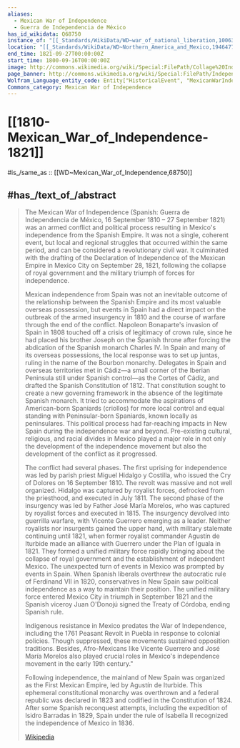 ```yaml
---
aliases:
  - Mexican War of Independence
  - Guerra de Independencia de México
has_id_wikidata: Q68750
instance_of: "[[_Standards/WikiData/WD~war_of_national_liberation,1006311]]"
location: "[[_Standards/WikiData/WD~Northern_America_and_Mexico,19464773]]"
end_time: 1821-09-27T00:00:00Z
start_time: 1800-09-16T00:00:00Z
image: http://commons.wikimedia.org/wiki/Special:FilePath/Collage%20Independencia.jpg
page_banner: http://commons.wikimedia.org/wiki/Special:FilePath/Independencia%20banner.jpg
Wolfram_Language_entity_code: Entity["HistoricalEvent", "MexicanWarIndependence"]
Commons_category: Mexican War of Independence
---
```


# [[1810-Mexican_War_of_Independence-1821]] 

#is_/same_as :: [[WD~Mexican_War_of_Independence,68750]] 

## #has_/text_of_/abstract 

> The Mexican War of Independence (Spanish: Guerra de Independencia de México, 
> 16 September 1810 – 27 September 1821) was an armed conflict and political process resulting in Mexico's independence from the Spanish Empire. It was not a single, coherent event, but local and regional struggles that occurred within the same period, and can be considered a revolutionary civil war. It culminated with the drafting of the Declaration of Independence of the Mexican Empire in Mexico City on September 28, 1821, following the collapse of royal government and the military triumph of forces for independence.
>
> Mexican independence from Spain was not an inevitable outcome of the relationship between the Spanish Empire and its most valuable overseas possession, but events in Spain had a direct impact on the outbreak of the armed insurgency in 1810 and the course of warfare through the end of the conflict. Napoleon Bonaparte's invasion of Spain in 1808 touched off a crisis of legitimacy of crown rule, since he had placed his brother Joseph on the Spanish throne after forcing the abdication of the Spanish monarch Charles IV. In Spain and many of its overseas possessions, the local response was to set up juntas, ruling in the name of the Bourbon monarchy. Delegates in Spain and overseas territories met in Cádiz—a small corner of the Iberian Peninsula still under Spanish control—as the Cortes of Cádiz, and drafted the Spanish Constitution of 1812. That constitution sought to create a new governing framework in the absence of the legitimate Spanish monarch. It tried to accommodate the aspirations of American-born Spaniards (criollos) for more local control and equal standing with Peninsular-born Spaniards, known locally as peninsulares. This political process had far-reaching impacts in New Spain during the independence war and beyond. Pre-existing cultural, religious, and racial divides in Mexico played a major role in not only the development of the independence movement but also the development of the conflict as it progressed.
>
> The conflict had several phases. The first uprising for independence was led by parish priest Miguel Hidalgo y Costilla, who issued the Cry of Dolores on 16 September 1810. The revolt was massive and not well organized. Hidalgo was captured by royalist forces, defrocked from the priesthood, and executed in July 1811. The second phase of the insurgency was led by Father José María Morelos, who was captured by royalist forces and executed in 1815. The insurgency devolved into guerrilla warfare, with Vicente Guerrero emerging as a leader. Neither royalists nor insurgents gained the upper hand, with military stalemate continuing until 1821, when former royalist commander Agustín de Iturbide made an alliance with Guerrero under the Plan of Iguala in 1821. They formed a unified military force rapidly bringing about the collapse of royal government and the establishment of independent Mexico.  The unexpected turn of events in Mexico was prompted by events in Spain. When Spanish liberals overthrew the autocratic rule of Ferdinand VII in 1820, conservatives in New Spain saw political independence as a way to maintain their position. The unified military force entered Mexico City in triumph in September 1821 and the Spanish viceroy Juan O'Donojú signed the Treaty of Córdoba, ending Spanish rule.
>
> Indigenous resistance in Mexico predates the War of Independence, including the 1761 Peasant Revolt in Puebla in response to colonial policies. Though suppressed, these movements sustained opposition traditions. Besides, Afro-Mexicans like Vicente Guerrero and José María Morelos also played crucial roles in Mexico's independence movement in the early 19th century."
>
> Following independence, the mainland of New Spain was organized as the First Mexican Empire, led by Agustín de Iturbide. This ephemeral constitutional monarchy was overthrown and a federal republic was declared in 1823 and codified in the Constitution of 1824. After some Spanish reconquest attempts, including the expedition of Isidro Barradas in 1829, Spain under the rule of Isabella II recognized the independence of Mexico in 1836.
>
> [Wikipedia](https://en.wikipedia.org/wiki/Mexican%20War%20of%20Independence) 

